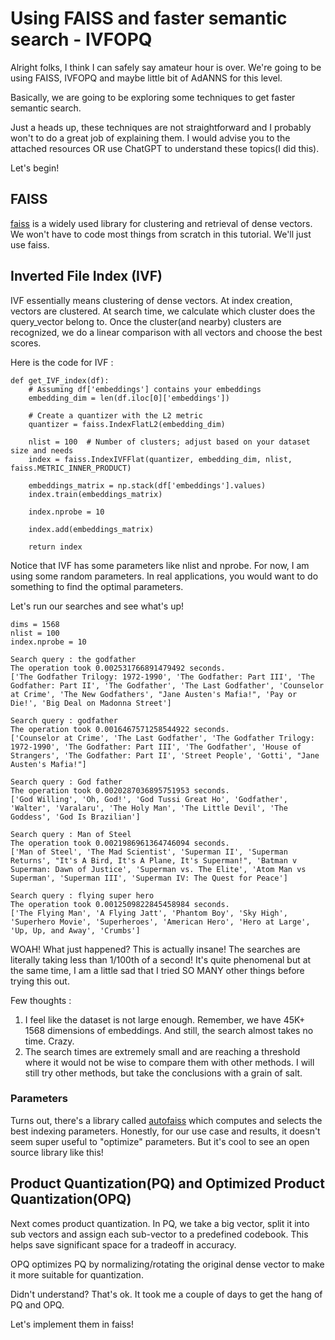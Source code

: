 # Using FAISS and faster semantic search - IVFOPQ

Alright folks, I think I can safely say amateur hour is over. We're going to be using FAISS, IVFOPQ and maybe little bit of AdANNS for this level.

Basically, we are going to be exploring some techniques to get faster semantic search.

Just a heads up, these techniques are not straightforward and I probably won't to do a great job of explaining them.
I would advise you to the attached resources OR use ChatGPT to understand these topics(I did this).

Let's begin!

## FAISS

[faiss](https://faiss.ai/index.html) is a widely used library for clustering and retrieval of dense vectors. We won't have to code most things from scratch in this tutorial. We'll just use faiss.


## Inverted File Index (IVF)

IVF essentially means clustering of dense vectors. At index creation, vectors are clustered. At search time, we calculate which cluster does the query_vector belong to.
Once the cluster(and nearby) clusters are recognized, we do a linear comparison with all vectors and choose the best scores.

Here is the code for IVF : 
```
def get_IVF_index(df):
    # Assuming df['embeddings'] contains your embeddings
    embedding_dim = len(df.iloc[0]['embeddings'])

    # Create a quantizer with the L2 metric
    quantizer = faiss.IndexFlatL2(embedding_dim)

    nlist = 100  # Number of clusters; adjust based on your dataset size and needs
    index = faiss.IndexIVFFlat(quantizer, embedding_dim, nlist, faiss.METRIC_INNER_PRODUCT)
    
    embeddings_matrix = np.stack(df['embeddings'].values)
    index.train(embeddings_matrix)
    
    index.nprobe = 10
    
    index.add(embeddings_matrix)

    return index
```

Notice that IVF has some parameters like nlist and nprobe. For now, I am using some random parameters. In real applications, you would want to do something to find the optimal parameters.

Let's run our searches and see what's up!

```
dims = 1568
nlist = 100
index.nprobe = 10

Search query : the godfather
The operation took 0.002531766891479492 seconds.
['The Godfather Trilogy: 1972-1990', 'The Godfather: Part III', 'The Godfather: Part II', 'The Godfather', 'The Last Godfather', 'Counselor at Crime', 'The New Godfathers', "Jane Austen's Mafia!", 'Pay or Die!', 'Big Deal on Madonna Street']

Search query : godfather
The operation took 0.0016467571258544922 seconds.
['Counselor at Crime', 'The Last Godfather', 'The Godfather Trilogy: 1972-1990', 'The Godfather: Part III', 'The Godfather', 'House of Strangers', 'The Godfather: Part II', 'Street People', 'Gotti', "Jane Austen's Mafia!"]

Search query : God father
The operation took 0.0020287036895751953 seconds.
['God Willing', 'Oh, God!', 'God Tussi Great Ho', 'Godfather', 'Walter', 'Varalaru', 'The Holy Man', 'The Little Devil', 'The Goddess', 'God Is Brazilian']

Search query : Man of Steel
The operation took 0.0021986961364746094 seconds.
['Man of Steel', 'The Mad Scientist', 'Superman II', 'Superman Returns', "It's A Bird, It's A Plane, It's Superman!", 'Batman v Superman: Dawn of Justice', 'Superman vs. The Elite', 'Atom Man vs Superman', 'Superman III', 'Superman IV: The Quest for Peace']

Search query : flying super hero
The operation took 0.0012509822845458984 seconds.
['The Flying Man', 'A Flying Jatt', 'Phantom Boy', 'Sky High', 'Superhero Movie', 'Superheroes', 'American Hero', 'Hero at Large', 'Up, Up, and Away', 'Crumbs']
```

WOAH! What just happened? This is actually insane! The searches are literally taking less than 1/100th of a second! 
It's quite phenomenal but at the same time, I am a little sad that I tried SO MANY other things before trying this out.

Few thoughts : 
1. I feel like the dataset is not large enough. Remember, we have 45K+ 1568 dimensions of embeddings. And still, the search almost takes no time. Crazy.
2. The search times are extremely small and are reaching a threshold where it would not be wise to compare them with other methods. I will still try other methods, but take the conclusions with a grain of salt.

### Parameters

Turns out, there's a library called [autofaiss](https://github.com/criteo/autofaiss) which computes and selects the best indexing parameters.
Honestly, for our use case and results, it doesn't seem super useful to "optimize" parameters. But it's cool to see an open source library like this!

## Product Quantization(PQ) and Optimized Product Quantization(OPQ)

Next comes product quantization. In PQ, we take a big vector, split it into sub vectors and assign each sub-vector to a predefined codebook. This helps save significant space for a tradeoff in accuracy.

OPQ optimizes PQ by normalizing/rotating the original dense vector to make it more suitable for quantization.

Didn't understand? That's ok. It took me a couple of days to get the hang of PQ and OPQ.

Let's implement them in faiss!



